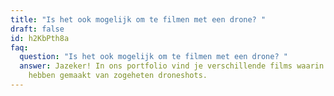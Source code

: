 ```yaml
---
title: "Is het ook mogelijk om te filmen met een drone? "
draft: false
id: h2KbPth8a
faq:
  question: "Is het ook mogelijk om te filmen met een drone? "
  answer: Jazeker! In ons portfolio vind je verschillende films waarin we gebruik
    hebben gemaakt van zogeheten droneshots.
---
```

